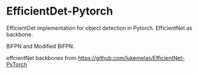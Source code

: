 # EfficientDet-Pytorch
EfficientDet implementation for object detection in Pytorch. EfficientNet as backbone.

BiFPN and Modified BiFPN.

effcientNet backbones from https://github.com/lukemelas/EfficientNet-PyTorch
